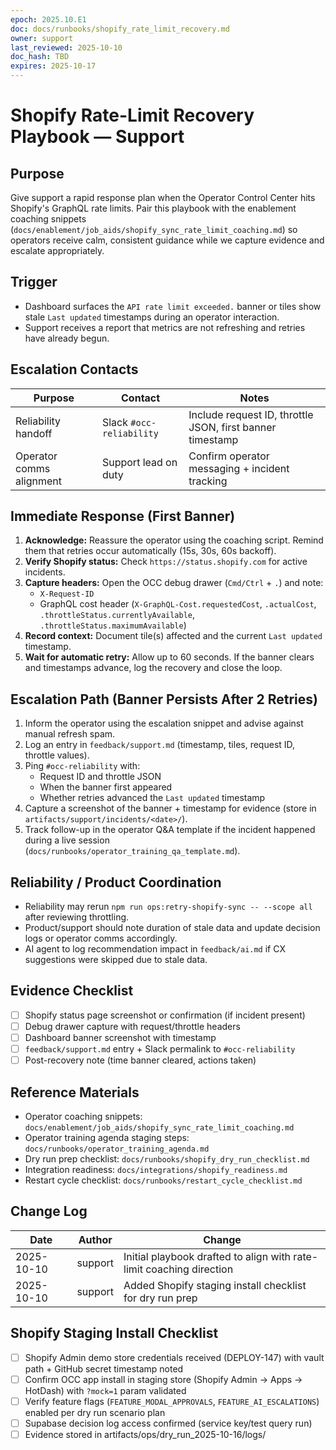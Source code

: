 ```yaml
---
epoch: 2025.10.E1
doc: docs/runbooks/shopify_rate_limit_recovery.md
owner: support
last_reviewed: 2025-10-10
doc_hash: TBD
expires: 2025-10-17
---
```

# Shopify Rate-Limit Recovery Playbook — Support

## Purpose
Give support a rapid response plan when the Operator Control Center hits Shopify's GraphQL rate limits. Pair this playbook with the enablement coaching snippets (`docs/enablement/job_aids/shopify_sync_rate_limit_coaching.md`) so operators receive calm, consistent guidance while we capture evidence and escalate appropriately.

## Trigger
- Dashboard surfaces the `API rate limit exceeded.` banner or tiles show stale `Last updated` timestamps during an operator interaction.
- Support receives a report that metrics are not refreshing and retries have already begun.

## Escalation Contacts
| Purpose | Contact | Notes |
|---------|---------|-------|
| Reliability handoff | Slack `#occ-reliability` | Include request ID, throttle JSON, first banner timestamp |
| Operator comms alignment | Support lead on duty | Confirm operator messaging + incident tracking |

## Immediate Response (First Banner)
1. **Acknowledge:** Reassure the operator using the coaching script. Remind them that retries occur automatically (15s, 30s, 60s backoff).
2. **Verify Shopify status:** Check `https://status.shopify.com` for active incidents.
3. **Capture headers:** Open the OCC debug drawer (`Cmd/Ctrl` + `.`) and note:
   - `X-Request-ID`
   - GraphQL cost header (`X-GraphQL-Cost.requestedCost`, `.actualCost`, `.throttleStatus.currentlyAvailable`, `.throttleStatus.maximumAvailable`)
4. **Record context:** Document tile(s) affected and the current `Last updated` timestamp.
5. **Wait for automatic retry:** Allow up to 60 seconds. If the banner clears and timestamps advance, log the recovery and close the loop.

## Escalation Path (Banner Persists After 2 Retries)
1. Inform the operator using the escalation snippet and advise against manual refresh spam.
2. Log an entry in `feedback/support.md` (timestamp, tiles, request ID, throttle values).
3. Ping `#occ-reliability` with:
   - Request ID and throttle JSON
   - When the banner first appeared
   - Whether retries advanced the `Last updated` timestamp
4. Capture a screenshot of the banner + timestamp for evidence (store in `artifacts/support/incidents/<date>/`).
5. Track follow-up in the operator Q&A template if the incident happened during a live session (`docs/runbooks/operator_training_qa_template.md`).

## Reliability / Product Coordination
- Reliability may rerun `npm run ops:retry-shopify-sync -- --scope all` after reviewing throttling.
- Product/support should note duration of stale data and update decision logs or operator comms accordingly.
- AI agent to log recommendation impact in `feedback/ai.md` if CX suggestions were skipped due to stale data.

## Evidence Checklist
- [ ] Shopify status page screenshot or confirmation (if incident present)
- [ ] Debug drawer capture with request/throttle headers
- [ ] Dashboard banner screenshot with timestamp
- [ ] `feedback/support.md` entry + Slack permalink to `#occ-reliability`
- [ ] Post-recovery note (time banner cleared, actions taken)

## Reference Materials
- Operator coaching snippets: `docs/enablement/job_aids/shopify_sync_rate_limit_coaching.md`
- Operator training agenda staging steps: `docs/runbooks/operator_training_agenda.md`
- Dry run prep checklist: `docs/runbooks/shopify_dry_run_checklist.md`
- Integration readiness: `docs/integrations/shopify_readiness.md`
- Restart cycle checklist: `docs/runbooks/restart_cycle_checklist.md`

## Change Log
| Date | Author | Change |
|------|--------|--------|
| 2025-10-10 | support | Initial playbook drafted to align with rate-limit coaching direction |
| 2025-10-10 | support | Added Shopify staging install checklist for dry run prep |
## Shopify Staging Install Checklist
- [ ] Shopify Admin demo store credentials received (DEPLOY-147) with vault path + GitHub secret timestamp noted
- [ ] Confirm OCC app install in staging store (Shopify Admin → Apps → HotDash) with `?mock=1` param validated
- [ ] Verify feature flags (`FEATURE_MODAL_APPROVALS`, `FEATURE_AI_ESCALATIONS`) enabled per dry run scenario plan
- [ ] Supabase decision log access confirmed (service key/test query run)
- [ ] Evidence stored in artifacts/ops/dry_run_2025-10-16/logs/
